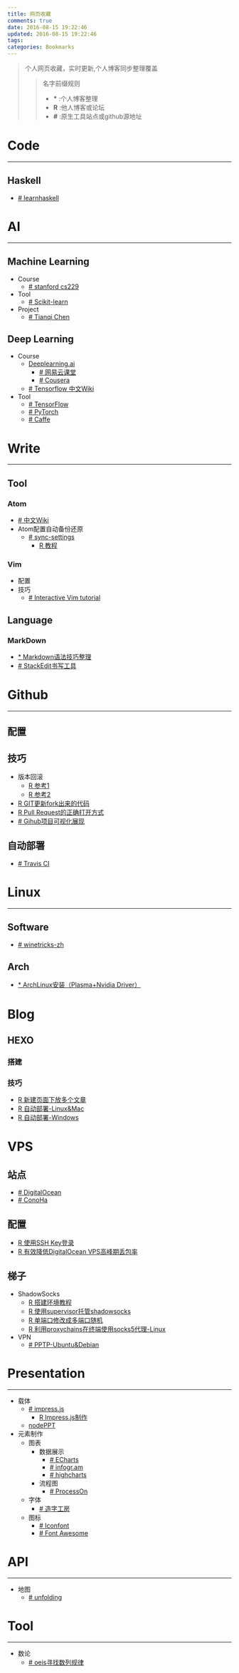 ```yaml
---
title: 网页收藏
comments: true
date: 2016-08-15 19:22:46
updated: 2016-08-15 19:22:46
tags:
categories: Bookmarks
---
```


> 个人网页收藏，实时更新,个人博客同步整理覆盖
>
> > 名字前缀规则
> > - **\*** :个人博客整理
> > - **R** :他人博客或论坛
> > - **#** :原生工具站点或github源地址
<!-- more -->

# Code
---
## Haskell
- [# learnhaskell](https://github.com/bitemyapp/learnhaskell)

# AI
---

## Machine Learning
- Course
    - [# stanford cs229](http://cs229.stanford.edu/materials.html)
- Tool
    - [# Scikit-learn](http://scikit-learn.org/)
- Project
    - [# Tianqi Chen](http://homes.cs.washington.edu/~tqchen/)

## Deep Learning
- Course
    - [Deeplearning.ai](https://www.deeplearning.ai)
      - [# 网易云课堂](http://mooc.study.163.com/smartSpec/detail/1001319001.htm)
      - [# Cousera](https://www.coursera.org/specializations/deep-learning)
    - [# Tensorflow 中文Wiki](http://wiki.jikexueyuan.com/project/tensorflow-zh/)
- Tool
  - [# TensorFlow](https://www.tensorflow.org)
  - [# PyTorch](http://pytorch.org)
  - [# Caffe](http://caffe.berkeleyvision.org)

# Write
---

## Tool
### Atom
- [# 中文Wiki](http://wiki.jikexueyuan.com/project/atom/)
- Atom配置自动备份还原
    - [# sync-settings](https://atom.io/packages/sync-settings)
        - [R 教程](http://www.07net01.com/2015/08/893825.html)

### Vim
- 配置
- 技巧
    - [# Interactive Vim tutorial](http://www.openvim.com/)

## Language
### MarkDown
- [\* Markdown语法技巧整理](http://moonfoam.github.io/2016/06/07/Markdown%E8%AF%AD%E6%B3%95%E6%8A%80%E5%B7%A7%E6%95%B4%E7%90%86/)
- [# StackEdit书写工具](https://stackedit.io/editor)

# Github
---

## 配置

## 技巧
- 版本回滚
    - [R 参考1](http://www.fwolf.com/blog/post/441)
    - [R 参考2](http://ruby-china.org/topics/11637)
- [R GIT更新fork出来的代码](http://blog.sina.com.cn/s/blog_411fed0c0102vhlb.html)
- [R Pull Request的正确打开方式](http://blog.csdn.net/zhangdaiscott/article/details/17438153)
- [# Gihub项目可视化展现](http://codeology.braintreepayments.com/featured)

## 自动部署
- [# Travis CI](https://travis-ci.org)

# Linux
---

## Software
- [# winetricks-zh](https://github.com/hillwoodroc/winetricks-zh)

## Arch
- [\* ArchLinux安装（Plasma+Nvidia Driver）](http://moonfoam.github.io/2017/10/04/ArchLinux-installation-note/)

# Blog
## HEXO
### 搭建

### 技巧
- [R 新建页面下放多个文章](http://www.zhihu.com/question/33324071)
- [R 自动部署-Linux&Mac](http://www.jianshu.com/p/7f05b452fd3a)
- [R 自动部署-Windows](http://www.jianshu.com/p/fff7b3384f46)

# VPS
## 站点
- [# DigitalOcean](https://www.digitalocean.com/)
- [# ConoHa](https://www.conoha.jp/conoha/)

## 配置
- [R 使用SSH Key登录](http://www.duoluodeyu.com/1114.html)
- [R 有效降低DigitalOcean VPS高峰期丢包率](https://typeblog.net/net-speeder-to-improve-shadowsocks/)

## 梯子
- ShadowSocks
    - [R 搭建环境教程](https://blog.phpgao.com/shadowsocks_on_linux.html)
    - [R 使用supervisor托管shadowsocks](https://blog.phpgao.com/supervisor_shadowsocks.html)
    - [R 单端口修改成多端口随机](http://tieba.baidu.com/p/3733566612)
    - [R 利用proxychains在终端使用socks5代理-Linux](http://www.tuicool.com/articles/rUNFF3)
- VPN
    - [# PPTP-Ubuntu&Debian](https://github.com/viljoviitanen/setup-simple-pptp-vpn)

# Presentation
---

- 载体
    - [# impress.js](https://github.com/impress/impress.js)
        - [R Impress.js制作](https://segmentfault.com/a/1190000002677883)
    - [nodePPT](https://github.com/ksky521/nodePPT)
- 元素制作
    - 图表
        - 数据展示
            - [# ECharts](http://echarts.baidu.com)
            - [# infogr.am](https://infogr.am/)
            - [# highcharts](http://www.highcharts.com/)
        - 流程图
            - [# ProcessOn](https://processon.com/)
    - 字体
        - [# 造字工房](http://www.makefont.com/)
    - 图标
        - [# Iconfont](http://www.iconfont.cn)
        - [# Font Awesome](http://fontawesome.io/)


# API
---

- 地图
    - [# unfolding ](http://unfoldingmaps.org/tutorials/mapprovider-and-tiles.html)

# Tool
---

- 数论
    - [# oeis寻找数列规律](https://oeis.org/)
